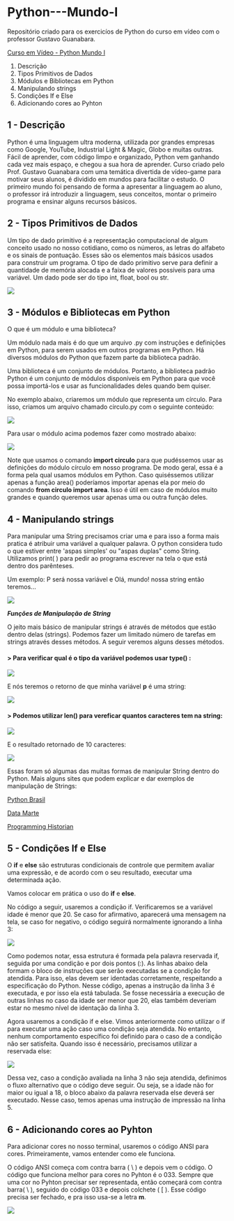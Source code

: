 # Python---Mundo-I
Repositório criado para os exercicíos de Python do curso em vídeo com o professor Gustavo Guanabara.

[Curso em Vídeo - Python Mundo I](https://youtu.be/S9uPNppGsGo)

1. Descrição
2. Tipos Primitivos de Dados
3. Módulos e Bibliotecas em Python
4. Manipulando strings
5. Condições If e Else
6. Adicionando cores ao Pyhton

## 1 - Descrição
Python é uma linguagem ultra moderna, utilizada por grandes empresas como Google, YouTube, Industrial Light & Magic, Globo e muitas outras. Fácil de aprender, com código limpo e organizado, Python vem ganhando cada vez mais espaço, e chegou a sua hora de aprender. Curso criado pelo Prof. Gustavo Guanabara com uma temática divertida de vídeo-game para motivar seus alunos, é dividido em mundos para facilitar o estudo.
O primeiro mundo foi pensando de forma a apresentar a linguagem ao aluno, o professor irá introduzir a linguagem, seus conceitos, montar o primeiro programa e ensinar alguns recursos básicos.

## 2 - Tipos Primitivos de Dados

Um tipo de dado primitivo é a representação computacional de algum conceito usado no nosso cotidiano, como os números, as letras do alfabeto e os sinais de pontuação. Esses são os elementos mais básicos usados para construir um programa. O tipo de dado primitivo serve para definir a quantidade de memória alocada e a faixa de valores possíveis para uma variável. Um dado pode ser do tipo int, float, bool ou str.

![](imagens/tipos.png)

## 3 - Módulos e Bibliotecas em Python
O que é um módulo e uma biblioteca?

Um módulo nada mais é do que um arquivo .py com instruções e definições em Python, para serem usados em outros programas em Python. Há diversos módulos do Python que fazem parte da biblioteca padrão. 

Uma biblioteca é um conjunto de módulos. Portanto, a biblioteca padrão Python é um conjunto de módulos disponíveis em Python para que você possa importá-los e usar as funcionalidades deles quando bem quiser.

No exemplo abaixo, criaremos um módulo que representa um círculo. Para isso, criamos um arquivo chamado circulo.py com o seguinte conteúdo:

![](imagens/modulo.png)
 
 Para usar o módulo acima podemos fazer como mostrado abaixo:
 
 ![](imagens/usando_modulo.png)
 
 Note que usamos o comando **import circulo** para que pudéssemos usar as definições do módulo círculo em nosso programa. De modo geral, essa é a forma pela qual usamos módulos em Python. Caso quiséssemos utilizar apenas a função area() poderíamos importar apenas ela por meio do comando **from circulo import area**. Isso é útil em caso de módulos muito grandes e quando queremos usar apenas uma ou outra função deles.
 
 ## 4 - Manipulando strings
 
 Para manipular uma String precisamos criar uma e para isso a forma mais pratica é atribuir uma variável a qualquer palavra. O python considera tudo o que estiver entre 'aspas simples' ou "aspas duplas" como String. Utilizamos print( ) para pedir ao programa escrever na tela o que está dentro dos parênteses.

Um exemplo: P será nossa variável e Olá, mundo! nossa string então teremos...

![](imagens/ola_mundo.png)

**_Funções de Manipulação de String_**

O jeito mais básico de manipular strings é através de métodos que estão dentro delas (strings). Podemos fazer um limitado número de tarefas em strings através desses métodos. A seguir veremos alguns desses métodos.

#### > Para verificar qual é o **tipo** da variável podemos usar type() :

![](imagens/type.png)                

E nós teremos o retorno de que minha variável **p** é uma string:

![](imagens/type_result.png)

#### > Podemos utilizar len() para vereficar quantos caracteres tem na string: 

![](imagens/len.png)

E o resultado retornado de 10 caracteres:

![](imagens/len_result.png)
 
 Essas foram só algumas das muitas formas de manipular String dentro do Python. Mais alguns sites que podem explicar e dar exemplos de manipulação de Strings:
 
 [Python Brasil](https://wiki.python.org.br/ManipulandoStringsComPython)
 
 [Data Marte](https://datamarte.com/como-manipular-strings-em-python/)
 
 [Programming Historian](https://programminghistorian.org/pt/licoes/manipular-strings-python)
 
 ## 5 - Condições If e Else
 
 O **if** e **else** são estruturas condicionais de controle que permitem avaliar uma expressão, e de acordo com o seu resultado, executar uma determinada ação.
 
 Vamos colocar em prática o uso do **if** e **else**.
 
 No código a seguir, usaremos a condição if. Verificaremos se a variável idade é menor que 20. Se caso for afirmativo, aparecerá uma mensagem na tela, se caso for negativo, o código seguirá normalmente ignorando a linha 3:
 
 ![](imagens/if.png)
 
Como podemos notar, essa estrutura é formada pela palavra reservada if, seguida por uma condição e por dois pontos (:). As linhas abaixo dela formam o bloco de instruções que serão executadas se a condição for atendida. Para isso, elas devem ser identadas corretamente, respeitando a especificação do Python. Nesse código, apenas a instrução da linha 3 é executada, e por isso ela está tabulada. Se fosse necessária a execução de outras linhas no caso da idade ser menor que 20, elas também deveriam estar no mesmo nível de identação da linha 3.

Agora usaremos a condição if e else. Vimos anteriormente como utilizar o if para executar uma ação caso uma condição seja atendida. No entanto, nenhum comportamento específico foi definido para o caso de a condição não ser satisfeita. Quando isso é necessário, precisamos utilizar a reservada else:

![](imagens/if_else.png)

Dessa vez, caso a condição avaliada na linha 3 não seja atendida, definimos o fluxo alternativo que o código deve seguir. Ou seja, se a idade não for maior ou igual a 18, o bloco abaixo da palavra reservada else deverá ser executado. Nesse caso, temos apenas uma instrução de impressão na linha 5.

## 6 - Adicionando cores ao Pyhton

Para adicionar cores no nosso terminal, usaremos o código ANSI para cores. Primeiramente, vamos entender como ele funciona.

O código ANSI começa com contra barra ( \ ) e depois vem o código. O código que funciona melhor para cores no Pyhton é o 033. Sempre que uma cor no Pyhton precisar ser representada, então começará com contra barra( \ ), seguido do código 033 e depois colchete ( [ ). Esse código precisa ser fechado, e pra isso usa-se a letra **m**.

![](imagens/ansi.png)
